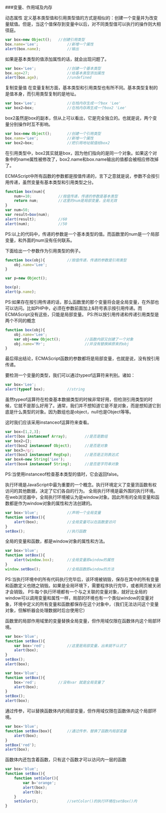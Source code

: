###变量、作用域及内存

动态属性
定义基本类型值和引用类型值的方式是相似的：创建一个变量并为改变量赋值。但是，当这个值保存到变量中以后，对不同类型值可以执行的操作则大相径庭。
```js
var box=new Object();  	//创建引用类型
box.name='Lee';				//新增一个属性
alert(box.name);			//输出
```
如果是基本类型的值添加属性的话，就会出现问题了。
```js
var box='Lee';				//创建一个基本类型
box.age=27;					//给基本类型添加属性
alert(box.age);				//undefined
```
复制变量值
在变量复制方面，基本类型和引用类型也有所不同。基本类型复制的是值本身，而引用类型复制的是地址。
```js
var box='Lee';				//在栈内存生成一个box 'Lee'
var box2=box;				//在栈内存再生成一个box2 'Lee'
```
box2虽然是box的副本，但从上可以看出，它是完全独立的。也就是说，两个变量分别操作时互不影响。
```js
var box=new Object();		//创建一个引用类型
box.name='Lee';				//新增一个属性
var box2=box;				//把引用地址赋值给box2
```
在引用类型中，box2其实就是box，因为他们指向的是同一个对象。如果这个对象中的name属性被修改了，box2.name和box.name输出的值都会被相应修改掉了。

ECMAScript中所有函数的参数都是按值传递的，言下之意就是说，参数不会按引用传递，虽然变量有基本类型和引用类型之分。
```js
function box(num){
	num+=10;			//按值传递，传递的参数是基本类型
	return num;			//这里的num是局部变量，全局无效
}
var num=50;
var result=box(num);
alert(result);			//60
alert(num);				//50
```
PS:以上的代码中，传递的参数是一个基本类型的值。而函数里的num是一个局部变量，和外面的num没有任何联系。

下面给出一个参数作为引用类型的例子。
```js
function box(obj){			//按值传递，传递的参数是引用类型
	obj.name='Lee';
}

var p=new Object();

box(p);
alert(p.name);
```
PS:如果存在按引用传递的话，那么函数里的那个变量将会是全局变量，在外部也可以访问。比如PHP中，必须在参数前面加上&符号表示按引用传递。而ECMAScript没有这些，只能是局部变量。
PS:所以按引用传递和传递引用类型是两个不同的概念
```js
function box(obj){
	obj.name='Lee';
	var obj=new Object();			//函数内部又创建了一个对象
	obj.name='Mr';					//并没有替换掉原来的obj
}
```
最后得出结论，ECMAScript函数的参数都将是局部变量，也就是说，没有按引用传递。

要检测一个变量的类型，我们可以通过typeof运算符来判别。诸如：
```js
var box='Lee';
alert(typeof box);			//string
```
虽然typeof运算符在检查基本数据类型的时候非常好用，但检测引用类型的时候，它就不是那么好用了。通常，我们并不想知道它是不是对象，而是想知道它到底是什么类型的对象。因为数组也是object，null也是Object等等。

这时我们应该采用instanceof运算符来查看。
```js
var box=[1,2,3];
alert(box instanceof Array);		//是否是数组
var box2={};
alert(box2 instanceof Object);		//是否是对象
var box3=/g/;
alert(box3 instanceof RegExp);		//是否是正则表达式
var box4=new String('Lee');
alert(box4 instanceof String);		//是否是字符串对象
```
PS:当使用instanceof检查基本类型的值时，它会返回false。

执行环境是JavaScript中最为重要的一个概念。执行环境定义了变量货函数有权访问的其他数据，决定了它们各自的行为。
全局执行环境是最外围的执行环境。在web浏览器中，全局执行环境被认为是window对象。因此所有的全局变量和函数都是作为window对象的属性和方法创建的。
```js
var box='blue';				//声明一个全局变量
function setBox(){
    alert(box);				//全局变量可以在函数里访问
}
setBox();					//执行函数
```
全局的变量和函数，都是window对象的属性和方法。
```js
var box='blue';
function setBox(){
    alert(window.box);		//全局变量即window的属性
}
window.setBox();			//全局函数即window的方法
```
PS:当执行环境中的所有代码执行完毕后，该环境被销毁，保存在其中的所有变量和函数定义也随之销毁。如果是全局环境下，需要程序执行完毕，或者网页被关闭才会销毁。
PS:每个执行环境都有一个与之关联的变量对象，就好比全局的window可以调用变量和属性一样，局部的环境也有一个类似window的变量对象，环境中定义的所有变量和函数都保存在这个对象中，（我们无法访问这个变量对象，但解析器会处理数据时后台使用它）

函数里的局部作用域里的变量替换全局变量，但作用域仅限在函数体内这个局部环境。
```js
var box='blue';
function setBox(){
    var box='red';			//这里是局部变量，出来就不认识了
    alert(box);
}
setBox();
alert(box);

var box='blue';
function setBox(){
    box='red';			//没有var 就是全局变量了
    alert(box);
}
setBox();
alert(box);
```
通过传参，可以替换函数体内的局部变量，但作用域仅限在函数体内这个局部环境。
```js
var box='blue';
function setBox(box){		//通过传参，替换了函数内局部变量
    alert(box);
}
setBox('red');
alert(box);
```
函数体内还包含着函数，只有这个函数才可以访问内一层的函数
```js
var box='blue';
function setBox(){
    function setColor(){
    	var b='orange';
    	alert(box);
    	alert(b);
    }
    setColor();				//setColor()的执行环境在setBox()内
}
```

